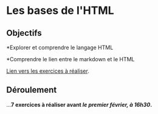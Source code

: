 # Les bases de l'HTML
## Objectifs

*Explorer et comprendre le langage HTML


*Comprendre le lien entre le markdown et le HTML

[Lien vers les exercices à réaliser](https://github.com/adam-p/markdown-here/wiki/Markdown-Cheatsheet).


## Déroulement

...**7 exercices à réaliser avant _le premier février, à 16h30_.**
